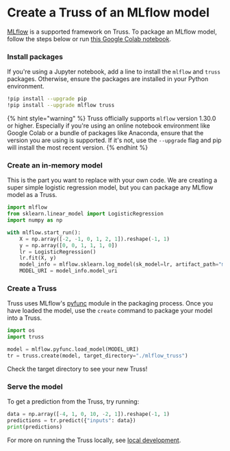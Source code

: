 # Create a Truss of an MLflow model

[MLflow](https://mlflow.org/) is a supported framework on Truss. To package an MLflow model, follow the steps below or run [this Google Colab notebook](https://colab.research.google.com/github/basetenlabs/truss/blob/main/docs/notebooks/mlflow_example.ipynb).

### Install packages

If you're using a Jupyter notebook, add a line to install the `mlflow` and `truss` packages. Otherwise, ensure the packages are installed in your Python environment.

```bash
!pip install --upgrade pip
!pip install --upgrade mlflow truss
```

{% hint style="warning" %}
Truss officially supports `mlflow` version 1.30.0 or higher. Especially if you're using an online notebook environment like Google Colab or a bundle of packages like Anaconda, ensure that the version you are using is supported. If it's not, use the `--upgrade` flag and pip will install the most recent version.
{% endhint %}

### Create an in-memory model

This is the part you want to replace with your own code. We are creating a super simple logistic regression model, but you can package any MLflow model as a Truss.

```python
import mlflow
from sklearn.linear_model import LogisticRegression
import numpy as np

with mlflow.start_run():
    X = np.array([-2, -1, 0, 1, 2, 1]).reshape(-1, 1)
    y = np.array([0, 0, 1, 1, 1, 0])
    lr = LogisticRegression()
    lr.fit(X, y)
    model_info = mlflow.sklearn.log_model(sk_model=lr, artifact_path="model")
    MODEL_URI = model_info.model_uri
```

### Create a Truss

Truss uses MLflow's [pyfunc](https://www.mlflow.org/docs/latest/python_api/mlflow.pyfunc.html) module in the packaging process. Once you have loaded the model, use the `create` command to package your model into a Truss.

```python
import os
import truss

model = mlflow.pyfunc.load_model(MODEL_URI)
tr = truss.create(model, target_directory="./mlflow_truss")
```

Check the target directory to see your new Truss!

### Serve the model

To get a prediction from the Truss, try running:

```python
data = np.array([-4, 1, 0, 10, -2, 1]).reshape(-1, 1)
predictions = tr.predict({"inputs": data})
print(predictions)
```

For more on running the Truss locally, see [local development](../develop/localhost.md).
